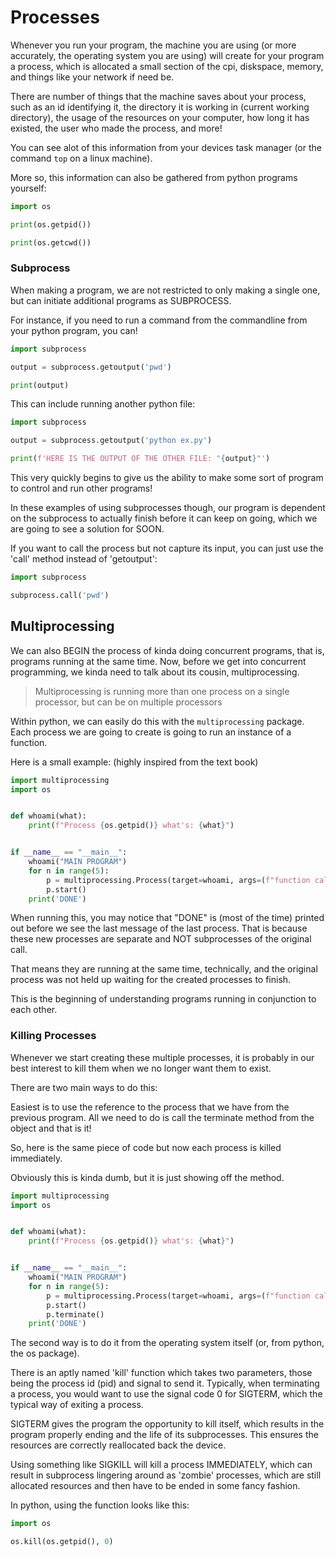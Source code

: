 # Processes

Whenever you run your program, the machine you are using (or more accurately, the operating 
system you are using) will create for your program a process, which is allocated a small
section of the cpi, diskspace, memory, and things like your network if need be.  

There are number of things that the machine saves about your process, such as
an id identifying it, the directory it is working in (current working directory), the usage
of the resources on your computer, how long it has existed, the user who made the process, and more!

You can see alot of this information from your devices task manager (or the command `top` on a linux machine).

More so, this information can also be gathered from python programs yourself:

```python
import os

print(os.getpid())

print(os.getcwd())
```


### Subprocess

When making a program, we are not restricted to only making a single one, but can initiate additional programs
as SUBPROCESS.

For instance, if you need to run a command from the commandline from your
python program, you can!

```python
import subprocess

output = subprocess.getoutput('pwd')

print(output)
```

This can include running another python file:

```python
import subprocess

output = subprocess.getoutput('python ex.py')

print(f'HERE IS THE OUTPUT OF THE OTHER FILE: "{output}"')
```

This very quickly begins to give us the ability to make some sort of program to control and run other programs!

In these examples of using subprocesses though, our program is dependent on the
subprocess to actually finish before it can keep on going, which we are 
going to see a solution for SOON.

If you want to call the process but not capture its input, you can just use
the 'call' method instead of 'getoutput':

```python
import subprocess

subprocess.call('pwd')
```

## Multiprocessing

We can also BEGIN the process of kinda doing concurrent programs, that
is, programs running at the same time. Now, before we get into concurrent programming, we kinda
need to talk about its cousin, multiprocessing.

> Multiprocessing is running more than one process on a single processor, but can be on multiple processors

Within python, we can easily do this with the `multiprocessing` package.
Each process we are going to create is going to run an instance of a function.

Here is a small example:
(highly inspired from the text book)

```python
import multiprocessing
import os


def whoami(what):
    print(f"Process {os.getpid()} what's: {what}")


if __name__ == "__main__":
    whoami("MAIN PROGRAM")
    for n in range(5):
        p = multiprocessing.Process(target=whoami, args=(f"function call {n}",))
        p.start()
    print('DONE')
```

When running this, you may notice that "DONE" is (most of the time) printed out before we see the
last message of the last process. That is because these new processes are separate and NOT subprocesses of
the original call.

That means they are running at the same time, technically, and the original process 
was not held up waiting for the created processes to finish.

This is the beginning of understanding programs running in conjunction to each other.


### Killing Processes

Whenever we start creating these multiple processes, it is probably in our best interest to kill them when we
no longer want them to exist.

There are two main ways to do this:

Easiest is to use the reference to the process that we have
from the previous program. All we need to do is call the terminate method from
the object and that is it!

So, here is the same piece of code but now each process is killed immediately.

Obviously this is kinda dumb, but it is just showing off the method.
```python
import multiprocessing
import os


def whoami(what):
    print(f"Process {os.getpid()} what's: {what}")


if __name__ == "__main__":
    whoami("MAIN PROGRAM")
    for n in range(5):
        p = multiprocessing.Process(target=whoami, args=(f"function call {n}",))
        p.start()
        p.terminate()
    print('DONE')
```

The second way is to do it from the operating system itself (or, from python, the os package).

There is an aptly named 'kill' function which takes two parameters, those being
the process id (pid) and signal to send it. Typically, when terminating a process, you
would want to use the signal code 0 for SIGTERM, which the typical way of exiting a process.

SIGTERM gives the program the opportunity to kill itself, which results in the program 
properly ending and the life of its subprocesses. This ensures the resources are correctly
reallocated back the device.

Using something like SIGKILL will kill a process IMMEDIATELY, which can result in subprocess lingering around
as 'zombie' processes, which are still allocated resources and then have to be ended in some fancy fashion.

In python, using the function looks like this:

```python
import os

os.kill(os.getpid(), 0)
```